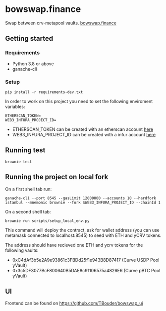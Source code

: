# bowswap.finance

Swap between crv-metapool vaults.
[bowswap.finance](https://bowswap.finance)

## Getting started

### Requirements

- Python 3.8 or above
- ganache-cli

### Setup

```
pip install -r requirements-dev.txt
```

In order to work on this project you need to set the following enviroment variables:

```
ETHERSCAN_TOKEN=
WEB3_INFURA_PROJECT_ID=
```

- ETHERSCAN_TOKEN can be created with an etherscan account [here](https://etherscan.io/myapikey)
- WEB3_INFURA_PROJECT_ID can be created with a infur account [here](https://infura.io/dashboard/ethereum)

## Running test

```
brownie test
```

## Running the project on local fork

On a first shell tab run:

```
ganache-cli --port 8545 --gasLimit 12000000 --accounts 10 --hardfork istanbul --mnemonic brownie --fork $WEB3_INFURA_PROJECT_ID --chainId 1
```

On a second shell tab:

```
brownie run scripts/setup_local_env.py
```

This command will deploy the contract, ask for wallet address (you can use metamask connected to localhost:8545) to seed with ETH and yCRV tokens.

The address should have recieved one ETH and ycrv tokens for the following vaults:

- 0xC4dAf3b5e2A9e93861c3FBDd25f1e943B8D87417 (Curve USDP Pool yVault)
- 0x3c5DF3077BcF800640B5DAE8c91106575a4826E6 (Curve pBTC Pool yVault)


## UI

Frontend can be found on https://github.com/TBouder/bowswap_ui
